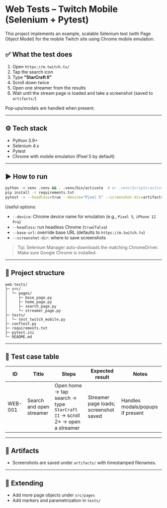 # Web Tests – Twitch Mobile (Selenium + Pytest)

This project implements an example, scalable Selenium test (with Page Object Model) for the mobile Twitch site using Chrome mobile emulation.

## ✅ What the test does
1. Open `https://m.twitch.tv/`
2. Tap the search icon
3. Type **"StarCraft II"**
4. Scroll down twice
5. Open one streamer from the results
6. Wait until the stream page is loaded and take a screenshot (saved to `artifacts/`)

Pop‑ups/modals are handled when present.

---

## ⚙️ Tech stack
- Python 3.9+
- Selenium 4.x
- Pytest
- Chrome with mobile emulation (Pixel 5 by default)

---

## ▶️ How to run
```bash
python -m venv .venv && . .venv/bin/activate  # or .venv\Scripts\activate on Windows
pip install -r requirements.txt
pytest -v --headless=true --device="Pixel 5" --screenshot-dir=artifacts
```

Useful options:
- `--device`: Chrome device name for emulation (e.g., `Pixel 5`, `iPhone 12 Pro`)
- `--headless`: run headless Chrome (`true`/`false`)
- `--base-url`: override base URL (defaults to `https://m.twitch.tv`)
- `--screenshot-dir`: where to save screenshots

> Tip: Selenium Manager auto-downloads the matching ChromeDriver. Make sure Google Chrome is installed.

---

## 🧱 Project structure
```
web-tests/
├─ src/
│  └─ pages/
│     ├─ base_page.py
│     ├─ home_page.py
│     ├─ search_page.py
│     └─ streamer_page.py
├─ tests/
│  └─ test_twitch_mobile.py
├─ conftest.py
├─ requirements.txt
├─ pytest.ini
└─ README.md
```

---

## 🧪 Test case table

| ID | Title | Steps | Expected result | Notes |
|----|-------|-------|-----------------|-------|
| WEB-001 | Search and open streamer | Open home → tap search → type `StarCraft II` → scroll 2× → open a streamer | Streamer page loads; screenshot saved | Handles modals/popups if present |

---

## 📸 Artifacts
- Screenshots are saved under `artifacts/` with timestamped filenames.

---

## 🔧 Extending
- Add more page objects under `src/pages`
- Add markers and parametrization in `tests/`